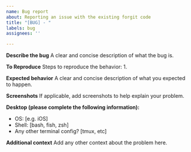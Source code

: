 ```yaml
---
name: Bug report
about: Reporting an issue with the existing forgit code
title: "[BUG] - "
labels: bug
assignees: ''

---
```


**Describe the bug**
A clear and concise description of what the bug is.

**To Reproduce**
Steps to reproduce the behavior:
1. 

**Expected behavior**
A clear and concise description of what you expected to happen.

**Screenshots**
If applicable, add screenshots to help explain your problem.

**Desktop (please complete the following information):**
 - OS: [e.g. iOS]
 - Shell: [bash, fish, zsh]
 - Any other terminal config? [tmux, etc]

**Additional context**
Add any other context about the problem here.
